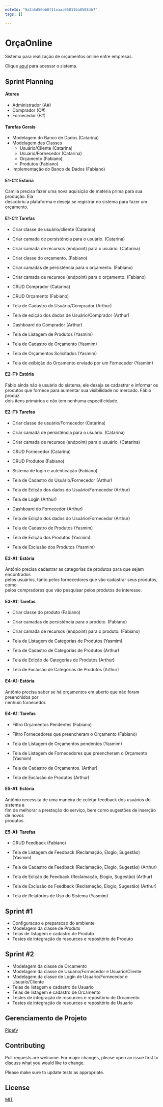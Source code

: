 ```yaml
---
noteId: "9a2a6d50eb0f11eaac050116a8508db7"
tags: []

---
```


# OrçaOnline

Sistema para realização de orçamentos online entre empresas.

Clique [aqui](http://45.80.152.3) para acessar o sistema.

## Sprint Planning

#### Atores

* Administrador (A#)
* Comprador (C#)
* Fornecedor (F#)

#### Tarefas Gerais

* Modelagem do Banco de Dados (Catarina)
* Modelagem das Classes 
  + Usuário/Cliente (Catarina)
  + Usuário/Fornecedor (Catarina)
  + Orçamento (Fabiano)
  + Produtos (Fabiano)
* Implementação do Banco de Dados (Fabiano)

#### E1-C1: Estória

Camila precisa fazer uma nova aquisição de matéria prima para sua produção. Ela \
descobriu a plataforma e deseja se registrar no sistema para fazer um orçamento.

#### E1-C1: Tarefas

* Criar classe de usuário/cliente (Catarina)
* Criar camada de persistência para o usuário. (Catarina)
* Criar camada de recursos (endpoint) para o usuário. (Catarina)
* Criar classe do orçamento. (Fabiano)
* Criar camadas de persistência para o orçamento. (Fabiano)
* Criar camada de recursos (endpoint) para o orçamento. (Fabiano)
* CRUD Comprador (Catarina)
* CRUD Orçamento (Fabiano)

* Tela de Cadastro do Usuário/Comprador (Arthur)
* Tela de edição dos dados de Usuário/Comprador (Arthur)
* Dashboard do Comprador (Arthur)
* Tela de Listagem de Produtos (Yasmim)
* Tela de Cadastro de Orçamento (Yasmim)
* Tela de Orçamentos Solicitados (Yasmim)
* Tela de exibição do Orçamento enviado por um Fornecedor (Yasmim)

#### E2-F1: Estória

Fábio ainda não é usuário do sistema, ele deseja se  cadastrar e informar os \
produtos que fornece para aumentar sua visibilidade no mercado. Fábio produz \
dois itens primários e não tem nenhuma especificidade.

#### E2-F1: Tarefas

* Criar classe de usuário/Fornecedor (Catarina)
* Criar camada de persistência para o usuário. (Catarina)
* Criar camada de recursos (endpoint) para o usuário. (Catarina)
* CRUD Fornecedor (Catarina)
* CRUD Produtos (Fabiano)
* Sistema de login e autenticação (Fabiano)

* Tela de Cadastro do Usuário/Fornecedor (Arthur)
* Tela de Edição dos dados do Usuário/Fornecedor (Arthur)
* Tela de Login (Arthur)
* Dashboard do Fornecedor (Arthur)
* Tela de Edição dos dados do Usuário/Fornecedor (Arthur)
* Tela de Cadastro de Produtos (Yasmim)
* Tela de Edição dos Produtos (Yasmim)
* Tela de Exclusão dos Produtos (Yasmim)

#### E3-A1: Estória

Antônio precisa cadastrar as categorias de produtos para que sejam encontrados \
pelos usuários, tanto pelos fornecedores que vão cadastrar seus produtos, como \
pelos compradores que vão pesquisar pelos produtos de interesse.

#### E3-A1: Tarefas

* Criar classe do produto (Fabiano)
* Criar camadas de persistência para o produto. (Fabiano)
* Criar camada de recursos (endpoint) para o produto. (Fabiano)

* Tela de Listagem de Categorias de Produtos (Yasmim)
* Tela de Cadastro de Categorias de Produtos (Arthur)
* Tela de Edição de Categorias de Produtos (Arthur)
* Tela de Exclusão de Categorias de Produtos (Arthur)

#### E4-A1: Estória

Antônio precisa saber se há orçamentos em aberto que não foram preenchidos por \
nenhum fornecedor.

#### E4-A1: Tarefas

* Filtro Orçamentos Pendentes (Fabiano)
* Filtro Fornecedores que preencheram o Orçamento (Fabiano)

* Tela de Listagem de Orçamentos pendentes (Yasmim)
* Tela de Listagem de Fornecedores que preencheram o Orçamento  (Yasmim)
* Tela de Cadastro de Orçamentos. (Arthur)
* Tela de Exclusão de Produtos (Arthur)

#### E5-A1: Estória

Antônio necessita de uma maneira de coletar feedback dos usuários do sistema a \
fim de melhorar a prestação do serviço, bem como sugestões de inserção de novos \
produtos.

#### E5-A1: Tarefas

* CRUD Feedback (Fabiano)

* Tela de Listagem de Feedback (Reclamação, Elogio, Sugestão)  (Yasmim)
* Tela de Cadastro de Feedback (Reclamação, Elogio, Sugestão)  (Arthur)
* Tela de Edição de Feedback (Reclamação, Elogio, Sugestão) (Arthur)
* Tela de Exclusão de Feedback (Reclamação, Elogio, Sugestão) (Arthur)
* Tela de Relatórios de Uso do Sistema (Yasmim)

## Sprint #1

* Configuracao e preparacao do ambiente
* Modelagem da classe de Produto
* Telas de listagem e cadastro de Produto
* Testes de integração de resources e repositório de Produto

## Sprint #2

* Modelagem da classe de Orcamento
* Modelagem da classe de Usuario/Fornecedor e Usuario/Cliente
* Modelagem da classe de Login de Usuario/Fornecedor e Usuario/Cliente
* Telas de listagem e cadastro de Usuario
* Telas de listagem e cadastro de Orcamento
* Testes de integração de resources e repositório de Orcamento
* Testes de integração de resources e repositório de Usuario

## Gerenciamento de Projeto

[Pipefy](https://app.pipefy.com/pipes/1238697)

## Contributing

Pull requests are welcome. For major changes, please open an issue first to \
discuss what you would like to change.

Please make sure to update tests as appropriate.

## License

[MIT](https://choosealicense.com/licenses/mit/)

